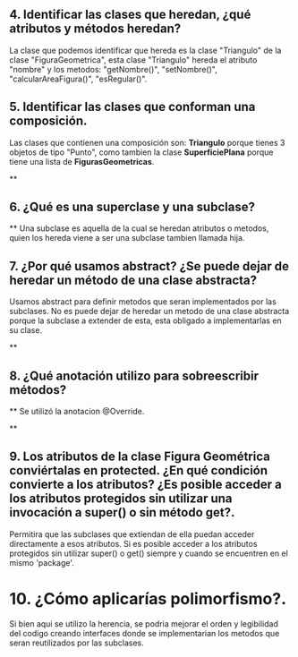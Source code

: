 ## **4. Identificar las clases que heredan, ¿qué atributos y métodos heredan?**

La clase que podemos identificar que hereda es la clase "Triangulo" de la clase "FiguraGeometrica", esta clase 
"Triangulo" hereda el atributo "nombre" y los metodos: 
"getNombre()", 
"setNombre()", 
"calcularAreaFigura()", 
"esRegular()".

## **5. Identificar las clases que conforman una composición.**

Las clases que contienen una composición son: **Triangulo** porque tienes 3 objetos de tipo "Punto",
como tambien la clase **SuperficiePlana** porque tiene una lista de **FigurasGeometricas**.

**

## 6. ¿Qué es una superclase y una subclase?

**
Una subclase es aquella de la cual se heredan atributos o metodos, quien los hereda viene a ser una subclase
tambien llamada hija.

## **7. ¿Por qué usamos abstract? ¿Se puede dejar de heredar un método de una clase abstracta?**

Usamos abstract para definir metodos que seran implementados por las subclases.
No es puede dejar de heredar un metodo de una clase abstracta porque la subclase a extender de esta, esta 
obligado a implementarlas en su clase.

**

## 8. ¿Qué anotación utilizo para sobreescribir métodos?

**
Se utilizó la anotacion @Override.

**

## **9. Los atributos de la clase Figura Geométrica conviértalas en protected. ¿En qué condición convierte a los atributos? ¿Es posible acceder a los atributos protegidos sin utilizar una invocación a super() o sin método get?.**

Permitira que las subclases que extiendan de ella puedan acceder directamente a esos atributos.
Si es posible acceder a los atributos protegidos sin utilizar super() o get() siempre y cuando se encuentren
en el mismo 'package'.


# **10. ¿Cómo aplicarías polimorfismo?.**

Si bien aqui se utilizo la herencia, se podria mejorar el orden y legibilidad del codigo creando interfaces donde se
implementarian los metodos que seran reutilizados por las subclases.